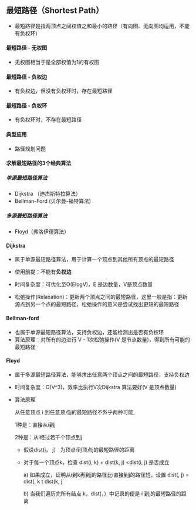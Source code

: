## 最短路径（Shortest Path）

* 最短路径是指两顶点之间权值之和最小的路径（有向图、无向图均适用，不能有负权环）
#### 最短路径 - 无权图 
* 无权图相当于是全部权值为1的有权图

#### 最短路径 - 负权边

* 有负权边，但没有负权环时，存在最短路径

#### 最短路径 - 负权环

* 有负权环时，不存在最短路径

#### 典型应用

* 路径规划问题

#### 求解最短路径的3个经典算法

##### 单源最短路径算法

* Dijkstra （迪杰斯特拉算法）
* Bellman-Ford (贝尔曼-福特算法)

##### 多源最短路径算法

* Floyd（弗洛伊德算法）	

#### Dijkstra

* 属于单源最短路径算法，用于计算一个顶点到其他所有顶点的最短路径
* 使用前提：不能有**负权边**
* 时间复杂度：可优化至O(ElogV)，E 是边数量，V是顶点数量

* 松弛操作(Relaxation)：更新两个顶点之间的最短路径，这里一般是指：更新源点到另一个点的最短路径，松弛操作的意义是尝试找出更短的最短路径

#### Bellman-ford

* 也属于单源最短路径算法，支持负权边，还能检测出是否有负权环
* 算法原理：对所有的边进行 V - 1次松弛操作(V 是节点数量)，得到所有可能的最短路径

#### Floyd

* 属于多源最短路径算法，能够求出任意两个顶点之间的最短路径，支持负权边

* 时间复杂度：O(V^3)，效率比执行V次Dijkstra 算法要好(V 是顶点数量)

* 算法原理

  从任意顶点 i 到任意顶点j的最短路径不外乎两种可能,

  1种是：直接从i到j

  2种是：从i经过若千个顶点到j

  * 假设dist(i， j） 为顶点i到顶点j的最短路径的距离

  * 对于每一个顶点k，检查 dist(i, k) + dist(k, j) <dist(i, j) 是否成立

    a) 如果成立，证明从i到k再到j的路径比i直接到j的路径短，设置 dist(, j) = dist(, k t dist(k, j

    b) 当我们遍历完所有结点 k，dist(，）中记录的便是 i 到j的最短路径的距离
